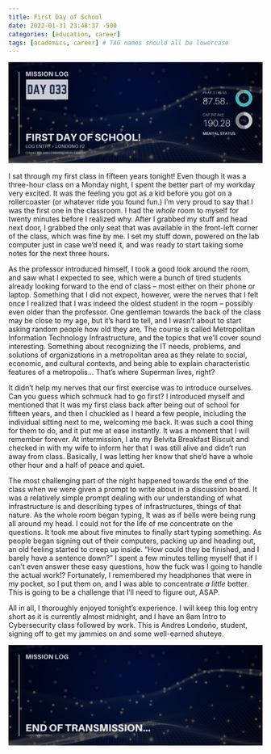 ```yaml
---
title: First Day of School
date: 2022-01-31 23:48:37 -500
categories: [education, career]
tags: [academics, career] # TAG names should all be lowercase
---
```


![entry001 header image](/assets/images/entry002.png)

I sat through my first class in fifteen years tonight! Even though it was a three-hour class on a Monday night, I spent the better part of my workday very excited. It was the feeling you got as a kid before you got on a rollercoaster (or whatever ride you found fun.) I’m very proud to say that I was the first one in the classroom. I had the _whole_ room to myself for twenty minutes before I realized why. After I grabbed my stuff and head next door, I grabbed the only seat that was available in the front-left corner of the class, which was fine by me. I set my stuff down, powered on the lab computer just in case we’d need it, and was ready to start taking some notes for the next three hours.

As the professor introduced himself, I took a good look around the room, and saw what I expected to see, which were a bunch of tired students already looking forward to the end of class – most either on their phone or laptop. Something that I did not expect, however, were the nerves that I felt once I realized that I was indeed the oldest student in the room – possibly even older than the professor. One gentleman towards the back of the class may be close to my age, but it’s hard to tell, and I wasn’t about to start asking random people how old they are. The course is called Metropolitan Information Technology Infrastructure, and the topics that we’ll cover sound interesting. Something about recognizing the IT needs, problems, and solutions of organizations in a metropolitan area as they relate to social, economic, and cultural contexts, and being able to explain characteristic features of a metropolis… That’s where Superman lives, right?

It didn’t help my nerves that our first exercise was to introduce ourselves. Can you guess which schmuck had to go first? I introduced myself and mentioned that It was my first class back after being out of school for fifteen years, and then I chuckled as I heard a few people, including the individual sitting next to me, welcoming me back. It was such a cool thing for them to do, and it put me at ease instantly. It was a moment that I will remember forever. At intermission, I ate my Belvita Breakfast Biscuit and checked in with my wife to inform her that I was still alive and didn’t run away from class. Basically, I was letting her know that she’d have a whole other hour and a half of peace and quiet.

The most challenging part of the night happened towards the end of the class when we were given a prompt to write about in a discussion board. It was a relatively simple prompt dealing with our understanding of what infrastructure is and describing types of infrastructures, things of that nature. As the whole room began typing, It was as if bells were being rung all around my head. I could not for the life of me concentrate on the questions. It took me about five minutes to finally start typing something. As people began signing out of their computers, packing up and heading out, an old feeling started to creep up inside. “How could they be finished, and I barely have a sentence down?” I spent a few minutes telling myself that if I can’t even answer these easy questions, how the fuck was I going to handle the actual work!? Fortunately, I remembered my headphones that were in my pocket, so I put them on, and I was able to concentrate _a little_ better. This is going to be a challenge that I’ll need to figure out, ASAP.

All in all, I thoroughly enjoyed tonight’s experience. I will keep this log entry short as it is currently almost midnight, and I have an 8am Intro to Cybersecurity class followed by work. This is Andres Londoño, student, signing off to get my jammies on and some well-earned shuteye.

![end of transmission footer image](/assets/images/end-transmission.png)
